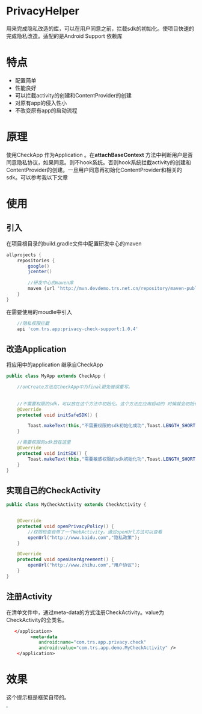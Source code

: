 # PrivacyHelper

用来完成隐私改造的库，可以在用户同意之前，拦截sdk的初始化。使项目快速的完成隐私改造。适配的是Android Support 依赖库

# 特点



- 配置简单
- 性能良好
- 可以拦截activity的创建和ContentProvider的创建
- 对原有app的侵入性小
- 不改变原有app的启动流程



# 原理

使用CheckApp 作为Application 。在**attachBaseContext** 方法中判断用户是否同意隐私协议，如果同意。则不hook系统。否则hook系统拦截activity的创建和ContentProvider的创建。一旦用户同意再初始化ContentProvider和相关的sdk。可以参考我以下文章

[Android 控制 ContentProvider的创建]: https://blog.csdn.net/qq_22706515/article/details/120269561?spm=1001.2014.3001.5501
[通过拦截 Activity的创建 实现APP的隐私政策改造]: https://blog.csdn.net/qq_22706515/article/details/119250771?spm=1001.2014.3001.5501



# 使用

## 引入

在项目根目录的build.gradle文件中配置研发中心的maven

```groovy
allprojects {
    repositories {
        google()
        jcenter()
     
        //研发中心的maven库
        maven {url 'http://mvn.devdemo.trs.net.cn/repository/maven-public/'}
    }
}
```



在需要使用的moudle中引入

```groovy
  	//隐私权限拦截
    api 'com.trs.app:privacy-check-support:1.0.4'
```



## 改造Application

将应用中的application 继承自CheckApp

```java
public class MyApp extends CheckApp {

    //onCreate方法在CheckApp中为final避免被误重写。
    
    
    //不需要权限的sdk，可以放在这个方法中初始化。这个方法在应用启动的 时候就会初始化
    @Override
    protected void initSafeSDK() {

        Toast.makeText(this,"不需要权限的sdk初始化成功",Toast.LENGTH_SHORT).show();
    }

    //需要权限的sdk放在这里
    @Override
    protected void initSDK() {
        Toast.makeText(this,"需要敏感权限的sdk初始化功",Toast.LENGTH_SHORT).show();
    }
}

```



## 实现自己的CheckActivity



```java
public class MyCheckActivity extends CheckActivity {


    @Override
    protected void openPrivacyPolicy() {
    	//权限检查自带了一个WebActivity。通过openUrl方法可以查看
        openUrl("http://www.baidu.com","隐私政策");
    }

    @Override
    protected void openUserAgreement() {
        openUrl("http://www.zhihu.com","用户协议");
    }
}
```



## 注册Activity

在清单文件中，通过meta-data的方式注册CheckActivity。value为CheckActivity的全类名。

```xml
   </application>
   		 <meta-data
            android:name="com.trs.app.privacy.check"
            android:value="com.trs.app.demo.MyCheckActivity" />
    </application>
```



# 效果

这个提示框是框架自带的。



<img src="E:/Desktop/demo.jpg" style="zoom:25%;" />
